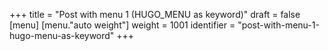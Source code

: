 +++
title = "Post with menu 1 (HUGO_MENU as keyword)"
draft = false
[menu]
  [menu."auto weight"]
    weight = 1001
    identifier = "post-with-menu-1-hugo-menu-as-keyword"
+++
